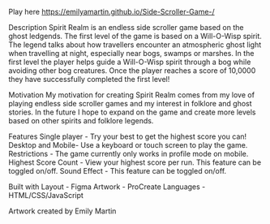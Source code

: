 Play here https://emilyamartin.github.io/Side-Scroller-Game-/

Description
Spirit Realm is an endless side scroller game based on the ghost ledgends. The first level of the game is based on a Will-O-Wisp spirit. The legend talks about how travellers encounter an atmospheric ghost light when travelling at night, especially near bogs, swamps or marshes. In the first level the player helps guide a Will-O-Wisp spirit through a bog while avoiding other bog creatures. Once the player reaches a score of 10,0000 they have successfully completed the first level!

Motivation 
My motivation for creating Spirit Realm comes from my love of playing endless side scroller games and my interest in folklore and ghost stories. In the future I hope to expand on the game and create more levels based on other spirits and folklore legends. 

Features 
Single player - Try your best to get the highest score you can!
Desktop and Mobile- Use a keyboard or touch screen to play the game.
Restrictions - The game currently only works in profile mode on mobile. 
Highest Score Count - View your highest score per run. This feature can be toggled on/off.
Sound Effect - This feature can be toggled on/off. 

Built with 
Layout - Figma
Artwork - ProCreate
Languages - HTML/CSS/JavaScript 

Artwork created by Emily Martin 
